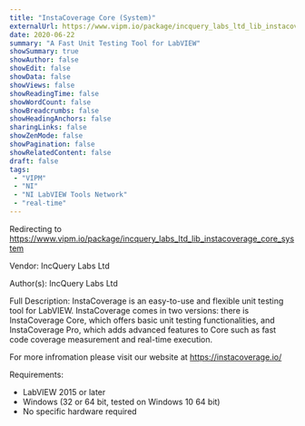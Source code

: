 ```yaml
---
title: "InstaCoverage Core (System)"
externalUrl: https://www.vipm.io/package/incquery_labs_ltd_lib_instacoverage_core_system
date: 2020-06-22
summary: "A Fast Unit Testing Tool for LabVIEW"
showSummary: true
showAuthor: false
showEdit: false
showData: false
showViews: false
showReadingTime: false
showWordCount: false
showBreadcrumbs: false
showHeadingAnchors: false
sharingLinks: false
showZenMode: false
showPagination: false
showRelatedContent: false
draft: false
tags:
 - "VIPM"
 - "NI"
 - "NI LabVIEW Tools Network"
 - "real-time"
---
```


Redirecting to https://www.vipm.io/package/incquery_labs_ltd_lib_instacoverage_core_system

Vendor: IncQuery Labs Ltd

Author(s): IncQuery Labs Ltd
 
Full Description:
InstaCoverage is an easy-to-use and flexible unit testing tool for LabVIEW. InstaCoverage comes in two versions: there is InstaCoverage Core, which offers basic unit testing functionalities, and InstaCoverage Pro, which adds advanced features to Core such as fast code coverage measurement and real-time execution.

For more infromation please visit our website at https://instacoverage.io/

Requirements:
 - LabVIEW 2015 or later
 - Windows (32 or 64 bit, tested on Windows 10 64 bit)
 - No specific hardware required
